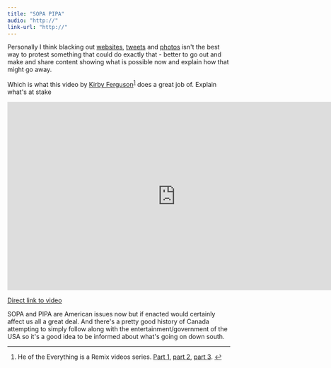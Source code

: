 ```yaml
---
title: "SOPA PIPA"
audio: "http://"
link-url: "http://"
---
```

<p>Personally I think blacking out <a href="http://en.wikipedia.org/wiki/U2">websites</a>, <a href="https://twitter.com/ryanbaldwin/status/159671559450132480">tweets</a> and <a href="http://blog.flickr.net/en/2012/01/18/pipa-sopa/">photos</a> isn't the best way to protest something that could do exactly that - better to go out and make and share content showing what is possible now and explain how that might go away.</p>
<p>Which is what this video by <a href="http://vimeo.com/kirbyferguson">Kirby Ferguson</a><sup id="fnref-19991:1"><a href="#fn-19991:1" rel="footnote">1</a></sup> does a great job of. Explain what's at stake</p>
<p><iframe src="http://player.vimeo.com/video/31100268?byline=0&amp;portrait=0" width="759" height="427" frameborder="0" webkitAllowFullScreen mozallowfullscreen allowFullScreen></iframe></p>
<p><a href="http://vimeo.com/31100268">Direct link to video</a></p>
<p>SOPA and PIPA are American issues now but if enacted would certainly affect us all a great deal. And there's a pretty good history of Canada attempting to simply follow along with the entertainment/government of the USA so it's a good idea to be informed about what's going on down south.</p>
<div class="footnotes">
<hr />
<ol>
<li id="fn-19991:1">
He of the Everything is a Remix videos series. <a href="http://vimeo.com/14912890">Part 1</a>, <a href="http://vimeo.com/19447662">part 2</a>, <a href="http://vimeo.com/25380454">part 3</a>.&#160;<a href="#fnref-19991:1" rev="footnote">&#8617;</a>
</li>
</ol>
</div>
